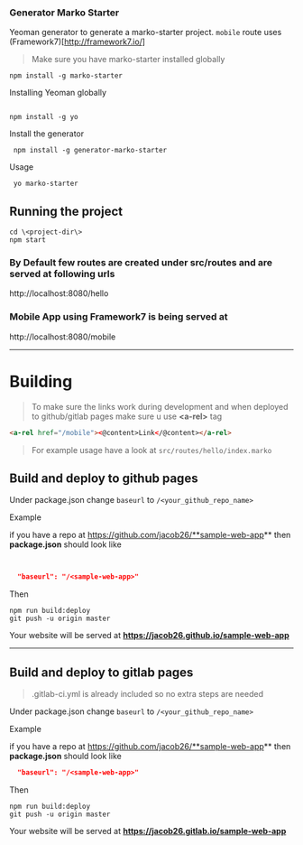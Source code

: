 ### Generator Marko Starter


Yeoman generator to generate a marko-starter project. `mobile` route uses (Framework7)[http://framework7.io/]

> Make sure you have marko-starter installed globally 

```shell
npm install -g marko-starter
``` 

Installing Yeoman globally
```shell

npm install -g yo
```

Install the generator

```shell
 npm install -g generator-marko-starter
```

Usage

```shell
 yo marko-starter
```

## Running the project

```shell
cd \<project-dir\>
npm start
```

### By Default few routes are created under src/routes and are served at following urls

 http://localhost:8080/hello

### Mobile App using Framework7 is being served at 

http://localhost:8080/mobile


----
# Building

> To make sure the links work during development and when deployed to github/gitlab pages
> make sure u use **\<a-rel\>** tag 

```html
<a-rel href="/mobile"><@content>Link</@content></a-rel>

```

> For example usage have a look at `src/routes/hello/index.marko`
## Build and deploy to github pages

Under package.json change `baseurl` to `/<your_github_repo_name>`

Example

if you have a repo at https://github.com/jacob26/**sample-web-app** then **package.json** should look like

```json


  "baseurl": "/<sample-web-app>"
```

Then 

```shell
npm run build:deploy
git push -u origin master
```


Your website will be served at **https://jacob26.github.io/sample-web-app**


------


## Build and deploy to gitlab pages

> .gitlab-ci.yml is already included so no extra steps are needed

Under package.json change `baseurl` to `/<your_github_repo_name>`

Example

if you have a repo at https://github.com/jacob26/**sample-web-app** then **package.json** should look like

```json
  "baseurl": "/<sample-web-app>"
```

Then 

```shell
npm run build:deploy
git push -u origin master
```


Your website will be served at **https://jacob26.gitlab.io/sample-web-app**
